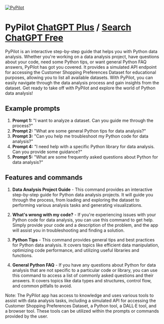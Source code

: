 
[![PyPilot](https://files.oaiusercontent.com/file-VsQaUFaffoRvJhWboCjVRDkV?se=2123-10-16T23%3A05%3A25Z&sp=r&sv=2021-08-06&sr=b&rscc=max-age%3D31536000%2C%20immutable&rscd=attachment%3B%20filename%3Dd47ce3ba-39e5-4b07-b282-a0a04ba7b20e.png&sig=3Ho44tOhU2XeS8BbiTVxn%2BY3RELknEgsGk97pO2VOkg%3D)](https://chat.openai.com/g/g-yZxPdsK1N-pypilot)

# PyPilot [ChatGPT Plus](https://chat.openai.com/g/g-yZxPdsK1N-pypilot) / [Search ChatGPT Free](https://gptcall.net/index.html#/?search=PyPilot)

PyPilot is an interactive step-by-step guide that helps you with Python data analysis. Whether you're working on a data analysis project, have questions about your code, need some Python tips, or want general Python FAQ answers, PyPilot has got you covered. It provides a simulated API endpoint for accessing the Customer Shopping Preferences Dataset for educational purposes, allowing you to list all available datasets. With PyPilot, you can easily navigate through the data analysis process and gain insights from the dataset. Get ready to take off with PyPilot and explore the world of Python data analysis!

## Example prompts

1. **Prompt 1:** "I want to analyze a dataset. Can you guide me through the process?"
2. **Prompt 2:** "What are some general Python tips for data analysis?"
3. **Prompt 3:** "Can you help me troubleshoot my Python code for data analysis?"
4. **Prompt 4:** "I need help with a specific Python library for data analysis. Can you provide some guidance?"
5. **Prompt 5:** "What are some frequently asked questions about Python for data analysis?"

## Features and commands

1. **Data Analysis Project Guide** - This command provides an interactive step-by-step guide for Python data analysis projects. It will guide you through the process, from loading and exploring the dataset to performing various analysis tasks and generating visualizations.

2. **What's wrong with my code?** - If you're experiencing issues with your Python code for data analysis, you can use this command to get help. Simply provide your code and a description of the problem, and the app will assist you in troubleshooting and finding a solution.

3. **Python Tips** - This command provides general tips and best practices for Python data analysis. It covers topics like efficient data manipulation, optimizing code performance, and utilizing useful libraries and functions.

4. **General Python FAQ** - If you have any questions about Python for data analysis that are not specific to a particular code or library, you can use this command to access a list of commonly asked questions and their answers. It covers topics like data types and structures, control flow, and common pitfalls to avoid.

Note: The PyPilot app has access to knowledge and uses various tools to assist with data analysis tasks, including a simulated API for accessing the Customer Shopping Preferences Dataset, a Python tool, a DALL·E tool, and a browser tool. These tools can be utilized within the prompts or commands provided by the user.


